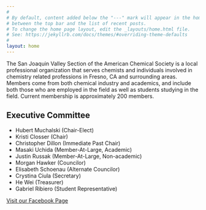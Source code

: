 ```yaml
---
#
# By default, content added below the "---" mark will appear in the home page
# between the top bar and the list of recent posts.
# To change the home page layout, edit the _layouts/home.html file.
# See: https://jekyllrb.com/docs/themes/#overriding-theme-defaults
#
layout: home
---
```

The San Joaquin Valley Section of the American Chemical Society is a local professional organization that serves chemists and individuals involved in chemistry related professions in Fresno, CA and surrounding areas. Members come from both chemical industry and academics, and include both those who are employed in the field as well as students studying in the field. Current membership is approximately 200 members.

## Executive Committee

- Hubert Muchalski (Chair-Elect)
- Kristi Closser (Chair)
- Christopher Dillon (Immediate Past Chair)
- Masaki Uchida (Member-At-Large, Academic)
- Justin Russak (Member-At-Large, Non-academic)
- Morgan Hawker (Councilor)
- Elisabeth Schoenau (Alternate Councilor)
- Crystina Ciula (Secretary)
- He Wei (Treasurer)
- Gabriel Ribiero (Student Representative)

[Visit our Facebook Page][3c0d666c]

  [3c0d666c]: https://www.facebook.com/sjvacs/ "SJV-ACS Facebook Page"
